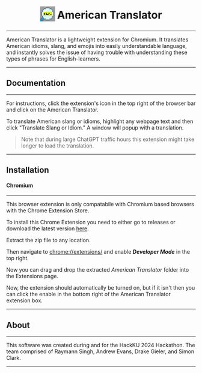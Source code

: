 <h1 align="center">
<sub>
<img src="https://github.com/RaymannS/HackKU-24/blob/main/American Translator/icon128.png" height="40" width="40">
</sub>
American Translator
</h1>

***

American Translator is a lightweight extension for Chromium. It translates American idioms, slang, and emojis into easily understandable language, and instantly solves the issue of having trouble with understanding these types of phrases for English-learners. 

***

## Documentation

***

For instructions, click the extension's icon in the top right of the browser bar and click on the American Translator. 

To translate American slang or idioms, highlight any webpage text and then click "Translate Slang or Idiom." A window will popup with a translation.
> Note that during large ChatGPT traffic hours this extension might take longer to load the translation.

***

## Installation

#### Chromium

***

This browser extension is only compatabile with Chromium based browsers with the Chrome Extension Store.

To install this Chrome Extension you need to either go to releases or download the latest version [here](https://github.com/RaymannS/HackKU-24/releases/tag/v1.0.0).

Extract the zip file to any location.

Then navigate to [chrome://extensions/](chrome://extensions/) and enable ***Developer Mode*** in the top right.

Now you can drag and drop the extracted *American Translator* folder into the Extensions page.

Now, the extension should automatically be turned on, but if it isn't then you can click the enable in the bottom right of the American Translator extension box.

***

## About

***

This software was created during and for the HackKU 2024 Hackathon. The team comprised of Raymann Singh, Andrew Evans, Drake Gieler, and Simon Clark.

***